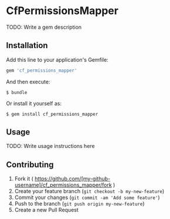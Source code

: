 # CfPermissionsMapper

TODO: Write a gem description

## Installation

Add this line to your application's Gemfile:

```ruby
gem 'cf_permissions_mapper'
```

And then execute:

    $ bundle

Or install it yourself as:

    $ gem install cf_permissions_mapper

## Usage

TODO: Write usage instructions here

## Contributing

1. Fork it ( https://github.com/[my-github-username]/cf_permissions_mapper/fork )
2. Create your feature branch (`git checkout -b my-new-feature`)
3. Commit your changes (`git commit -am 'Add some feature'`)
4. Push to the branch (`git push origin my-new-feature`)
5. Create a new Pull Request
